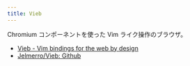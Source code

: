 ```yaml
---
title: Vieb
---
```


Chromium コンポーネントを使った Vim ライク操作のブラウザ。

- [Vieb \- Vim bindings for the web by design](https://vieb.dev/)
- [Jelmerro/Vieb: Github](https://github.com/Jelmerro/Vieb)



